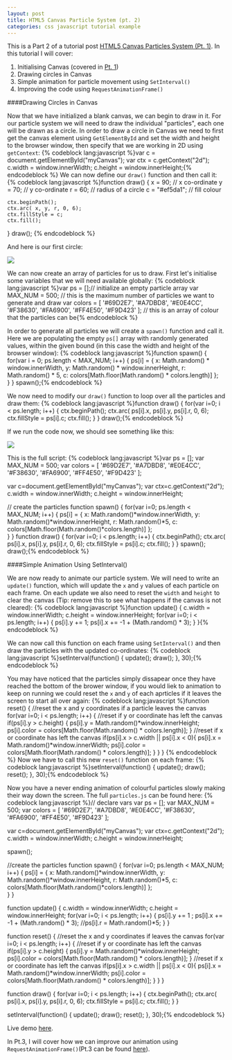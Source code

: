 ```yaml
---
layout: post
title: HTML5 Canvas Particle System (pt. 2)
categories: css javascript tutorial example
---
```


This is a Part 2 of a tutorial post [HTML5 Canvas Particles System (Pt. 1)](http://lili2311.github.io/blog/2014/07/22/Canvas-Particles/). In this tutorial I will cover:

1. Initialising Canvas (covered in [Pt. 1](http://lili2311.github.io/blog/2014/07/22/Canvas-Particles/))
2. Drawing circles in Canvas
3. Simple animation for particle movement using `SetInterval()`
4. Improving the code using `RequestAnimationFrame()`

####Drawing Circles in Canvas

Now that we have initialized a blank canvas, we can begin to draw in it. For our particle system we will need to draw the individual "particles", each one will be drawn as a circle. In order to draw a circle in Canvas we need to first get the canvas element using `GetElementById` and set the width and height to the browser window, then specify that we are working in 2D using `getContext`:
{% codeblock lang:javascript %}var c = document.getElementById("myCanvas");
var ctx = c.getContext("2d");
c.width = window.innerWidth;
c.height = window.innerHeight;{% endcodeblock %}
We can now define our `draw()` function and then call it:
{% codeblock lang:javascript %}function draw() {
	x = 90; // x co-ordinate
	y = 70; // y co-ordinate
	r = 60; // radius of a circle
	c = "#ef5da1"; // fill colour

	ctx.beginPath();
	ctx.arc( x, y, r, 0, 6);
	ctx.fillStyle = c;
	ctx.fill(); 
}
draw();
{% endcodeblock %}

And here is our first circle:

![](http://www.lilianakastilio.co.uk/images/canvas-particle-circle.png)


We can now create an array of particles for us to draw. First let's initialise some variables that we will need available globally:
{% codeblock lang:javascript %}var ps = [];// initialize an empty particle array
var MAX_NUM = 500; // this is the maximum number of particles we want to generate and draw
var colors = [ '#69D2E7', '#A7DBD8', '#E0E4CC', '#F38630', '#FA6900', '#FF4E50', '#F9D423' ]; // this is an array of colour that the particles can be{% endcodeblock %}

In order to generate all particles we will create a `spawn()` function and call it. Here we are populating the empty `ps[]` array with randomly generated values, within the given bound (in this case the width and height of the browser window):
{% codeblock lang:javascript %}function spawn() { 
	for(var i = 0; ps.length < MAX_NUM; i++) {
		ps[i] = { x: Math.random() * window.innerWidth,
		          y: Math.random() * window.innerHeight,
		          r: Math.random() * 5,
		          c: colors[Math.floor(Math.random() * colors.length)]
		        };                  
		}
}
spawn();{% endcodeblock %}

We now need to modify our `draw()` function to loop over all the particles and draw them:
{% codeblock lang:javascript %}function draw() {
	for(var i=0; i < ps.length; i++) {
	ctx.beginPath();
		ctx.arc( ps[i].x, ps[i].y, ps[i].r, 0, 6);
		ctx.fillStyle = ps[i].c;
		ctx.fill(); 
	}
}
draw();{% endcodeblock %}

If we run the code now, we should see something like this:

![](http://www.lilianakastilio.co.uk/images/canvas-particle-multiple.jpg)

This is the full script:
{% codeblock lang:javascript %}var ps = [];
var MAX_NUM = 500;
var colors = [ '#69D2E7', '#A7DBD8', '#E0E4CC', '#F38630', '#FA6900', '#FF4E50', '#F9D423' ];

var c=document.getElementById("myCanvas");
var ctx=c.getContext("2d");
c.width = window.innerWidth;
c.height = window.innerHeight;

// create the particles
function spawn() {
  for(var i=0; ps.length < MAX_NUM; i++) {
    ps[i] = { x: Math.random()*window.innerWidth,
              y: Math.random()*window.innerHeight,
              r: Math.random()*5,
              c: colors[Math.floor(Math.random()*colors.length)]
            };                  
   }
}
function draw() {
	for(var i=0; i < ps.length; i++) {
	ctx.beginPath();
		ctx.arc( ps[i].x, ps[i].y, ps[i].r, 0, 6);
		ctx.fillStyle = ps[i].c;
		ctx.fill(); 
	}
}
spawn();
draw();{% endcodeblock %}

####Simple Animation Using SetInterval()

We are now ready to animate our particle system. We will need to write an `update()` function, which will update the `x` and `y` values of each particle on each frame. On each update we also need to reset the `width` and `height` to clear the canvas (Tip: remove this to see what happens if the canvas is not cleared):
{% codeblock lang:javascript %}function update() {
	c.width = window.innerWidth;
	c.height = window.innerHeight;
    for(var i=0; i < ps.length; i++) {
        ps[i].y += 1;
        ps[i].x += -1 + (Math.random() * 3);
    }
}{% endcodeblock %}

We can now call this function on each frame using `SetInterval()` and then draw the particles with the updated co-ordinates:
{% codeblock lang:javascript %}setInterval(function() {
  update();
  draw();
}, 30);{% endcodeblock %}

You may have noticed that the particles simply dissapear once they have reached the bottom of the brower window, if you would liek to animation to keep on running we could reset the `x` and `y` of each aprticles if it leaves the screen to start all over again:
{% codeblock lang:javascript %}function reset() {
    //reset the x and y coordinates if a particle leaves the canvas
    for(var i=0; i < ps.length; i++) {
        //reset if y or coordinate has left the canvas
        if(ps[i].y > c.height) {
            ps[i].y = Math.random()*window.innerHeight;
            ps[i].color = colors[Math.floor(Math.random() * colors.length)];
        }
        //reset if x or coordinate has left the canvas
        if(ps[i].x > c.width || ps[i].x < 0){
          ps[i].x = Math.random()*window.innerWidth;
          ps[i].color = colors[Math.floor(Math.random() * colors.length)];
        }
    }
}
{% endcodeblock %}
Now we have to call this new `reset()` function on each frame:
{% codeblock lang:javascript %}setInterval(function() {
  update();
  draw();
  reset();
}, 30);{% endcodeblock %}

Now you have a never ending animation of colourful particles slowly making their way down the screen. The full `particles.js` can be found here:
{% codeblock lang:javascript %}// declare vars
var ps = [];
var MAX_NUM = 500;
var colors = [ '#69D2E7', '#A7DBD8', '#E0E4CC', '#F38630', '#FA6900', '#FF4E50', '#F9D423' ];

var c=document.getElementById("myCanvas");
var ctx=c.getContext("2d");
c.width = window.innerWidth;
c.height = window.innerHeight;

spawn();

//create the particles
function spawn() {
  for(var i=0; ps.length < MAX_NUM; i++) {
    ps[i] = { x: Math.random()*window.innerWidth,
              y: Math.random()*window.innerHeight,
              r: Math.random()*5,
              c: colors[Math.floor(Math.random()*colors.length)]
            };                  
   }
}

function update() {
    c.width = window.innerWidth;
    c.height = window.innerHeight;
    for(var i=0; i < ps.length; i++) {
        ps[i].y += 1 ;
        ps[i].x += -1 + (Math.random() * 3);
        //ps[i].r = Math.random()*5;
    }
}

function reset() {
    //reset the x and y coordinates if leaves the canvas
    for(var i=0; i < ps.length; i++) {
        //reset if y or coordinate has left the canvas
        if(ps[i].y > c.height) {
            ps[i].y = Math.random()*window.innerHeight;
            ps[i].color = colors[Math.floor(Math.random() * colors.length)];
        }
        //reset if x or coordinate has left the canvas
        if(ps[i].x > c.width || ps[i].x < 0){
          ps[i].x = Math.random()*window.innerWidth;
          ps[i].color = colors[Math.floor(Math.random() * colors.length)];
        }
    }
}
 
function draw() {
  for(var i=0; i < ps.length; i++) {
    ctx.beginPath();
		ctx.arc( ps[i].x, ps[i].y, ps[i].r, 0, 6);
		ctx.fillStyle = ps[i].c;
		ctx.fill(); 
  }
}

setInterval(function() {
  update();
  draw();
  reset();
}, 30);{% endcodeblock %}

Live demo [here](http://www.lilianakastilio.co.uk/particles/particles.html).

In Pt.3, I will cover how we can improve our animation using `RequestAnimationFrame()`(Pt.3 can be found [here]()).
